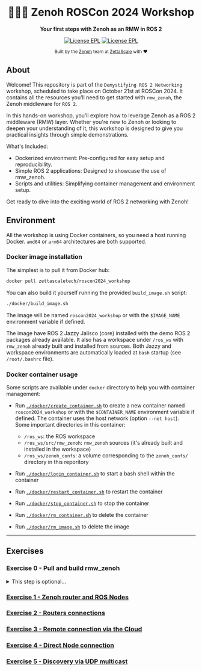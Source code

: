 <div align="center">

  <h1>🐲🇩🇰 Zenoh ROSCon 2024 Workshop</h1>

  <p>
    <strong> Your first steps with Zenoh as an RMW in ROS 2 </strong>
  </p>

  <p>
    <a href="https://choosealicense.com/licenses/epl-2.0/"><img alt="License EPL" src="https://img.shields.io/badge/License-EPL%202.0-blue"/></a>
    <a href="https://opensource.org/licenses/Apache-2.0"><img alt="License EPL" src="https://img.shields.io/badge/License-Apache%202.0-blue.svg"/></a>
  </p>

<sub>Built by the <a href="https://zenoh.io">Zenoh</a> team at <a href="https://www.zettascale.tech">ZettaScale</a> with ❤️</sub>
</div>

## About

Welcome! This repository is part of the `Demystifying ROS 2 Networking` workshop, scheduled to take place on October 21st at ROSCon 2024. It contains all the resources you’ll need to get started with `rmw_zenoh`, the Zenoh middleware for `ROS 2`.

In this hands-on workshop, you’ll explore how to leverage Zenoh as a ROS 2 middleware (RMW) layer. Whether you're new to Zenoh or looking to deepen your understanding of it, this workshop is designed to give you practical insights through simple demonstrations.

What's Included:
* Dockerized environment: Pre-configured for easy setup and reproducibility.
* Simple ROS 2 applications: Designed to showcase the use of rmw_zenoh.
* Scripts and utilities: Simplifying container management and environment setup.

Get ready to dive into the exciting world of ROS 2 networking with Zenoh!

## Environment

All the workshop is using Docker containers, so you need a host running Docker. `amd64` or `arm64` architectures are both supported.

### Docker image installation

The simplest is to pull it from Docker hub:
```bash
docker pull zettascaletech/roscon2024_workshop
```

You can also build it yourself running the provided `build_image.sh` script:
```bash
./docker/build_image.sh
```
The image will be named `roscon2024_workshop` or with the `$IMAGE_NAME` environment variable if defined.

The image have ROS 2 Jazzy Jalisco (core) installed with the demo ROS 2 packages already available. It also has a workspace under `/ros_ws` with `rmw_zenoh` already built and installed from sources. Both Jazzy and workspace environments are automatically loaded at `bash` startup (see `/root/.bashrc` file).

### Docker container usage

Some scripts are available under `docker` directory to help you with container management:
- Run [`./docker/create_container.sh`](docker/create_container.sh) to create a new container named `roscon2024_workshop` or with the `$CONTAINER_NAME` environment variable if defined.
  The container uses the host network (option `--net host`).  
  Some important directories in this container:
  - `/ros_ws`: the ROS workspace
  - `/ros_ws/src/rmw_zenoh`: `rmw_zenoh` sources (it's already built and installed in the workspace)
  - `/ros_ws/zenoh_confs`: a volume corresponding to the `zenoh_confs/` directory in this reporitory

- Run [`./docker/login_container.sh`](docker/login_container.sh) to start a bash shell within the container
- Run [`./docker/restart_container.sh`](docker/restart_container.sh) to restart the container
- Run [`./docker/stop_container.sh`](docker/stop_container.sh) to stop the container
- Run [`./docker/rm_container.sh`](docker/rm_container.sh) to delete the container
- Run [`./docker/rm_image.sh`](docker/rm_image.sh) to delete the image

---

## Exercises

### Exercise 0 - Pull and build rmw_zenoh
<details>
<summary>This step is optional...</summary>

...since rmw_zenoh sources are already pulled from a recent version in `/ros_ws/src/rmw_zenoh` and build and installed.

However, you can refresh and re-build rmw_zenoh from sources running the following commands:
- `cd /ros_ws/src/rmw_zenoh`
- `git pull`
- `cd /ros_ws`
- `colcon build --cmake-args -DCMAKE_BUILD_TYPE=Release`

</details>

### [Exercise 1 - Zenoh router and ROS Nodes](exercises/ex-1.md)

### [Exercise 2 - Routers connections](exercises/ex-2.md)

### [Exercise 3 - Remote connection via the Cloud](exercises/ex-3.md)

### [Exercise 4 - Direct Node connection](exercises/ex-4.md)

### [Exercise 5 - Discovery via UDP multicast](exercises/ex-5.md)
